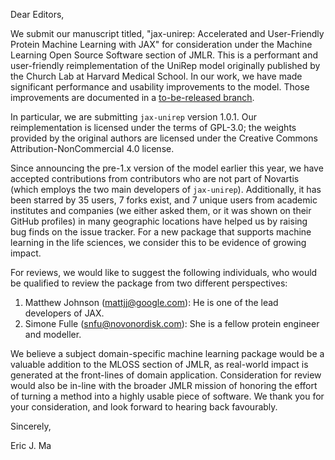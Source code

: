 Dear Editors,

We submit our manuscript titled,
"jax-unirep: Accelerated and User-Friendly Protein Machine Learning with JAX"
for consideration under
the Machine Learning Open Source Software section of JMLR.
This is a performant and user-friendly reimplementation of the UniRep model
originally published by the Church Lab at Harvard Medical School.
In our work, we have made significant performance and usability improvements to the model.
Those improvements are documented in a [to-be-released branch][docs].

[docs]: https://github.com/ElArkk/jax-unirep/blob/docs-update/docs/improvements.md

In particular, we are submitting `jax-unirep` version 1.0.1.
Our reimplementation is licensed under the terms of GPL-3.0;
the weights provided by the original authors
are licensed under the Creative Commons Attribution-NonCommercial 4.0 license.

Since announcing the pre-1.x version of the model earlier this year,
we have accepted contributions from contributors who are not part of Novartis
(which employs the two main developers of `jax-unirep`).
Additionally, it has been starred by 35 users, 7 forks exist,
and 7 unique users from academic institutes and companies
(we either asked them, or it was shown on their GitHub profiles)
in many geographic locations
have helped us by raising bug finds on the issue tracker.
For a new package that supports machine learning in the life sciences,
we consider this to be evidence of growing impact.

For reviews, we would like to suggest the following individuals,
who would be qualified to review the package from two different perspectives:

1. Matthew Johnson (mattjj@google.com): He is one of the lead developers of JAX.
2. Simone Fulle (snfu@novonordisk.com): She is a fellow protein engineer and modeller.

We believe a subject domain-specific machine learning package
would be a valuable addition to the MLOSS section of JMLR,
as real-world impact is generated at the front-lines of domain application.
Consideration for review would also be in-line with the broader JMLR mission
of honoring the effort of turning a method
into a highly usable piece of software.
We thank you for your consideration,
and look forward to hearing back favourably.

Sincerely,

Eric J. Ma
